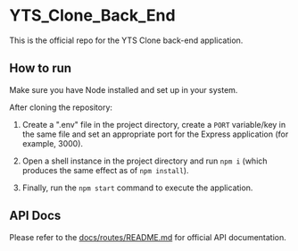 # YTS_Clone_Back_End

This is the official repo for the YTS Clone back-end application.

## How to run

Make sure you have Node installed and set up in your system.

After cloning the repository:

1. Create a ".env" file in the project directory, create a `PORT` variable/key in the same file and set an appropriate port for the Express application (for example, 3000).

2. Open a shell instance in the project directory and run `npm i` (which produces the same effect as of `npm install`).

3. Finally, run the `npm start` command to execute the application.

## API Docs

Please refer to the [docs/routes/README.md](./docs/routes/README.md) for official API documentation.
